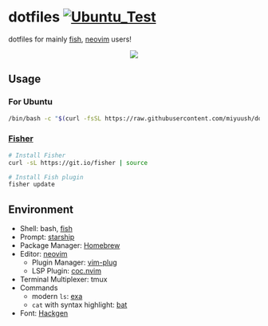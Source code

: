 # dotfiles [![Ubuntu_Test](https://github.com/miyuush/dotfiles/actions/workflows/test.yml/badge.svg)](https://github.com/miyuush/dotfiles/actions/workflows/test.yml)

dotfiles for mainly [fish](https://fishshell.com/), [neovim](https://neovim.io/) users!

<div align="center">
<img src="https://user-images.githubusercontent.com/47440342/152688712-6fe7893b-ec71-4d67-94d9-bdfab46cf328.gif">
</div>

## Usage

### For Ubuntu

```sh
/bin/bash -c "$(curl -fsSL https://raw.githubusercontent.com/miyuush/dotfiles/master/setup.sh)"
```

### [Fisher](https://github.com/jorgebucaran/fisher)

```sh
# Install Fisher
curl -sL https://git.io/fisher | source

# Install Fish plugin
fisher update
```

## Environment

* Shell: bash, [fish](https://fishshell.com/)
* Prompt: [starship](http://starship.rs/ja-jp/s)
* Package Manager: [Homebrew](https://brew.sh/index_ja)
* Editor: [neovim](https://neovim.io/)
  * Plugin Manager: [vim-plug](https://github.com/junegunn/vim-plug)
  * LSP Plugin: [coc.nvim](https://github.com/neoclide/coc.nvim) 
* Terminal Multiplexer: tmux
* Commands
  * modern `ls`: [exa](https://github.com/ogham/exa)
  * `cat` with syntax highlight: [bat](https://github.com/sharkdp/bat)
* Font: [Hackgen](https://github.com/yuru7/HackGen)
